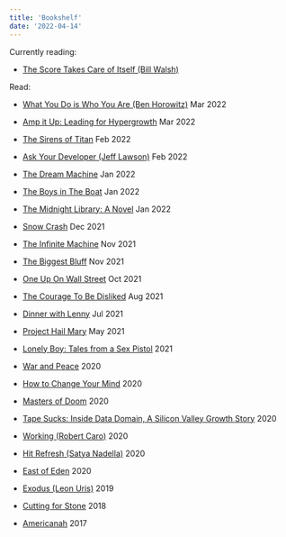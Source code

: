 ```yaml
---
title: 'Bookshelf'
date: '2022-04-14'
---
```


Currently reading: 

- [The Score Takes Care of Itself (Bill Walsh)](https://www.amazon.com/Score-Takes-Care-Itself-Philosophy-ebook/dp/B002G54Y04/)

Read:


- [What You Do is Who You Are (Ben Horowitz)](https://www.amazon.com/What-You-Do-Is-Who-You-Are-audiobook/dp/B07X36GGQ7/ref=sr_1_1?keywords=what+you+do+is+who+you+are+ben+horowitz&qid=1646610920&s=books&sprefix=what+you+do+is%2Cstripbooks%2C71&sr=1-1) Mar 2022
 
- [Amp it Up: Leading for Hypergrowth](https://www.amazon.com/Amp-Unlocking-Hypergrowth-Expectations-Intensity/dp/1119836115) Mar 2022

- [The Sirens of Titan](https://www.amazon.com/Sirens-Titan-Novel-Kurt-Vonnegut-ebook/dp/B0012RMVCK/ref=sr_1_1?keywords=sirens+of+titan&qid=1646610879&s=books&sprefix=sirens+of+titan%2Cstripbooks%2C68&sr=1-1) Feb 2022

- [Ask Your Developer (Jeff Lawson)](https://www.amazon.com/dp/B08425FV7S/ref=dp-kindle-redirect?_encoding=UTF8&btkr=1) Feb 2022

- [The Dream Machine](https://www.amazon.com/dp/B07GBCX7YC/ref=dp-kindle-redirect?_encoding=UTF8&btkr=1) Jan 2022

- [The Boys in The Boat](https://www.amazon.com/dp/B00CBQG0D2/ref=dp-kindle-redirect?_encoding=UTF8&btkr=1) Jan 2022

- [The Midnight Library: A Novel](https://www.amazon.com/Midnight-Library-Novel-Matt-Haig-ebook/dp/B085BVSXS9) Jan 2022

- [Snow Crash](https://www.amazon.com/Snow-Crash-Novel-Neal-Stephenson-ebook/dp/B000FBJCJE) Dec 2021

- [The Infinite Machine](https://www.amazon.com/dp/B07X8HS2WC/ref=dp-kindle-redirect?_encoding=UTF8&btkr=1) Nov 2021

- [The Biggest Bluff](https://www.amazon.com/dp/B082ZQYGSL/ref=dp-kindle-redirect?_encoding=UTF8&btkr=1) Nov 2021

- [One Up On Wall Street](https://www.amazon.com/dp/B007ABG5HO/ref=dp-kindle-redirect?_encoding=UTF8&btkr=1) Oct 2021

- [The Courage To Be Disliked](https://www.amazon.com/dp/B06XSGNN61/ref=dp-kindle-redirect?_encoding=UTF8&btkr=1) Aug 2021

- [Dinner with Lenny](https://www.amazon.com/Dinner-Lenny-Interview-Leonard-Bernstein-ebook/dp/B00AFVDV6O) Jul 2021

- [Project Hail Mary](https://www.amazon.com/dp/B08FFJS3YW/ref=dp-kindle-redirect?_encoding=UTF8&btkr=1) May 2021

- [Lonely Boy: Tales from a Sex Pistol](https://www.amazon.com/dp/B01KT2DTO2/ref=dp-kindle-redirect?_encoding=UTF8&btkr=1) 2021

- [War and Peace](https://www.amazon.com/dp/B0894Z325L/ref=dp-kindle-redirect?_encoding=UTF8&btkr=1) 2020

- [How to Change Your Mind](https://www.amazon.com/Change-Your-Mind-Consciousness-Transcendence-ebook/dp/B076GPJXWZ) 2020

- [Masters of Doom](https://www.amazon.com/Masters-Doom-Created-Transformed-Culture-ebook/dp/B000FBFNL0) 2020

- [Tape Sucks: Inside Data Domain, A Silicon Valley Growth Story](https://www.amazon.com/TAPE-SUCKS-Inside-Domain-Silicon-ebook/dp/B004XMXYX6) 2020

- [Working (Robert Caro)](https://www.amazon.com/dp/B07L2F9S6H/ref=dp-kindle-redirect?_encoding=UTF8&btkr=1) 2020

- [Hit Refresh (Satya Nadella)](https://www.amazon.com/Hit-Refresh-Rediscover-Microsofts-Everyone-ebook/dp/B01HOT5SQA) 2020

- [East of Eden](https://www.amazon.com/dp/B09G6SZJR3/ref=dp-kindle-redirect?_encoding=UTF8&btkr=1) 2020

- [Exodus (Leon Uris)](https://www.amazon.com/dp/B01N65HQI8/ref=dp-kindle-redirect?_encoding=UTF8&btkr=1) 2019

- [Cutting for Stone](https://www.amazon.com/dp/B003CNQ4NE/ref=dp-kindle-redirect?_encoding=UTF8&btkr=1) 2018

- [Americanah](https://www.amazon.com/dp/B009QU9X44/ref=dp-kindle-redirect?_encoding=UTF8&btkr=1) 2017



